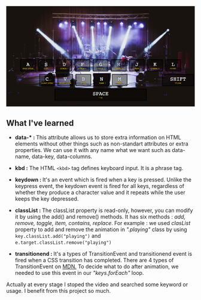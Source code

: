 <div><img src="./img/index.png"/></div>


What I've learned
-
- <strong>data-* : </strong> This attribute allows us to store extra information on HTML elements without other things such as non-standart attributes or extra properties. We can use it with any name what we want such as data-name, data-key, data-columns.

- <strong>kbd :</strong> The HTML ``<kbd>`` tag defines keyboard input. It is a phrase tag.

- <strong>keydown : </strong> It's an event which is fired when a key is pressed. Unlike the keypress event, the keydown event is fired for all keys, regardless of whether they produce a character value and it repeats while the user keeps the key depressed.


- <strong>classList : </strong> The classList property is read-only, however, you can modify it by using the add() and remove() methods. It has six methods : <em>add, remove, toggle, item, contains, replace</em>. For example :
we used <em>clasList</em> property to add and remove the animation in <em>".playing"</em> class by using ``key.classList.add("playing")`` and  ``     e.target.classList.remove("playing")``


- <strong>transitionend : </strong> It's a types of TransitionEvent and transitionend event is fired when a CSS transition has completed. There are 4 types of TransitionEvent on <a href="https://developer.mozilla.org/en-US/docs/Web/API/TransitionEvent#Types_of_TransitionEvent"> MDN.</a>
To decide what to do after animation, we needed to use this event in our <em>"keys.forEach"</em> loop.


Actually at every stage I stoped the video and searched some keyword or usage. I benefit from this project so much.
